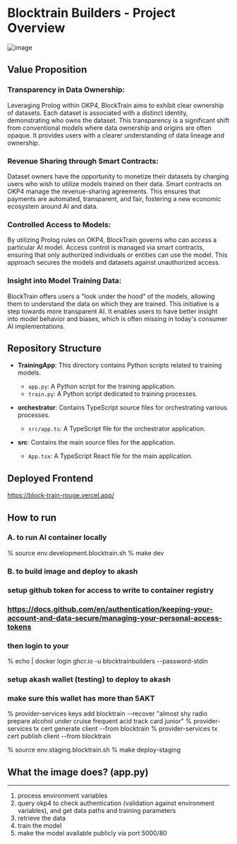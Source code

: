 # Blocktrain Builders - Project Overview
![image](https://github.com/BlockTrainBuilders/BlockTrain/assets/80094928/b3809f00-b85d-4893-869b-184fbb740a28)


## Value Proposition

### Transparency in Data Ownership:
Leveraging Prolog within OKP4, BlockTrain aims to exhibit clear ownership of datasets. Each dataset is associated with a distinct identity, demonstrating who owns the dataset. This transparency is a significant shift from conventional models where data ownership and origins are often opaque. It provides users with a clearer understanding of data lineage and ownership.

### Revenue Sharing through Smart Contracts:
Dataset owners have the opportunity to monetize their datasets by charging users who wish to utilize models trained on their data. Smart contracts on OKP4 manage the revenue-sharing agreements. This ensures that payments are automated, transparent, and fair, fostering a new economic ecosystem around AI and data.

### Controlled Access to Models:
By utilizing Prolog rules on OKP4, BlockTrain governs who can access a particular AI model. Access control is managed via smart contracts, ensuring that only authorized individuals or entities can use the model. This approach secures the models and datasets against unauthorized access.

### Insight into Model Training Data:
BlockTrain offers users a "look under the hood" of the models, allowing them to understand the data on which they are trained. This initiative is a step towards more transparent AI. It enables users to have better insight into model behavior and biases, which is often missing in today's consumer AI implementations.

## Repository Structure

- **TrainingApp**: This directory contains Python scripts related to training models.
  - `app.py`: A Python script for the training application.
  - `train.py`: A Python script dedicated to training processes.
  
- **orchestrator**: Contains TypeScript source files for orchestrating various processes.
  - `src/app.ts`: A TypeScript file for the orchestrator application.
  
- **src**: Contains the main source files for the application.
  - `App.tsx`: A TypeScript React file for the main application.

## Deployed Frontend

https://block-train-rouge.vercel.app/ 

## How to run

### A. to run AI container locally

% source env.development.blocktrain.sh
% make dev

### B. to build image and deploy to akash

### setup github token for access to write to container registry

### https://docs.github.com/en/authentication/keeping-your-account-and-data-secure/managing-your-personal-access-tokens

### then login to your

% echo <TOKEN> | docker login ghcr.io -u blocktrainbuilders --password-stdin

### setup akash wallet (testing) to deploy to akash

### make sure this wallet has more than 5AKT

% provider-services keys add blocktrain --recover
"almost shy radio prepare alcohol under cruise frequent acid track card junior"
% provider-services tx cert generate client --from blocktrain
% provider-services tx cert publish client --from blocktrain

% source env.staging.blocktrain.sh
% make deploy-staging

## What the image does? (app.py)

---

1. process environment variables
2. query okp4 to check authentication (validation against environment variables), and get data paths and training parameters
3. retrieve the data
4. train the model
5. make the model available publicly via port 5000/80
